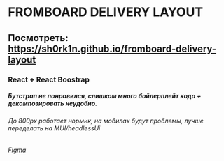 # FROMBOARD DELIVERY LAYOUT
## Посмотреть: https://sh0rk1n.github.io/fromboard-delivery-layout
### React + React Boostrap
##### Бутстрап не понравился, слишком много бойлерплейт кода + декомпозировать неудобно.
###### До 800px работает нормик, на мобилах будут проблемы, лучше переделать на MUI/headlessUi
###### [Figma](https://www.figma.com/design/vTWRGS7iOAhrweUr4rsvRU/FromBoard-Delivery-(For-Devs)?node-id=902-8&t=ay67lhOl59ULq8qz-0)

